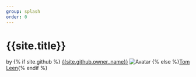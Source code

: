 ```yaml
---
group: splash
order: 0
---
```


# {{site.title}}

by {% if site.github %} [{{site.github.owner_name}}]({{site.github.owner_url}}) ![Avatar]({{site.github.owner_gravatar_url}}) {% else %}[Tom Leen]("http://www.thomasleen.com"){% endif %}
